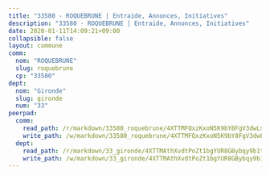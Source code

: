 ```yaml
---
title: "33580 - ROQUEBRUNE | Entraide, Annonces, Initiatives"
description: "33580 - ROQUEBRUNE | Entraide, Annonces, Initiatives"
date: 2020-01-11T14:09:21+09:00
collapsible: false
layout: commune
comm:
  nom: "ROQUEBRUNE"
  slug: roquebrune
  cp: "33580"
dept:
  nom: "Gironde"
  slug: gironde
  num: "33"
peerpad:
  comm:
    read_path: /r/markdown/33580_roquebrune/4XTTMFQxzKxoN5K9bY8FgV3dwLsQXb21e4Lh3h3RYgHqQzxXL
    write_path: /w/markdown/33580_roquebrune/4XTTMFQxzKxoN5K9bY8FgV3dwLsQXb21e4Lh3h3RYgHqQzxXL-K3TgTi4JEWf11nERLHrLHVbxbLAEhBQhs5MaFmUwfTehMV886fFsv1BC2JMYa2xd82o89g5FxCHvGhGGkFELvMaCur86CGTZnBgk4cQJZDQ8Ehs1UuQFu1uFWrsXsgnwLXY7uw9k
  dept:
    read_path: /r/markdown/33_gironde/4XTTMAthXvdtPoZt1bgYUR8GBybqy9b1tLUaaKDw5iKj57LRt
    write_path: /w/markdown/33_gironde/4XTTMAthXvdtPoZt1bgYUR8GBybqy9b1tLUaaKDw5iKj57LRt-K3TgU8ogmN5s8hbKrZhkV9P1KQiFepNWXjoYRvdMTW1jt7eRXTmrjG677tN9mcUTsALjzYGgb8mvcrYPJn2Jd8cTiBmF9aZcbgdcQL1kzCPJnSf6X8tpEcGPdTr5qT6cQqEpt6oQ
---
```


